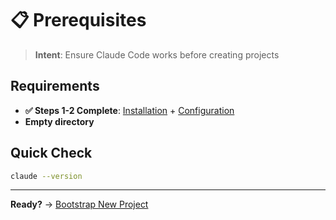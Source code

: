 # 📋 Prerequisites

> **Intent**: Ensure Claude Code works before creating projects

## Requirements
- **✅ Steps 1-2 Complete**: [Installation](../01-claude-installation/1-README.md) + [Configuration](../02-claude-configuration/1-README.md)
- **Empty directory**

## Quick Check
```bash
claude --version
```

---

**Ready?** → [Bootstrap New Project](1-README.md)
